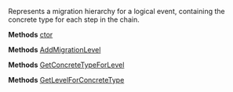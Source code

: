 Represents a migration hierarchy for a logical event, containing the concrete type for each step in the chain.

**Methods**
[ctor](Bifrost.Events.EventMigrationHierarchy.ctor)


**Methods**
[AddMigrationLevel](Bifrost.Events.EventMigrationHierarchy.AddMigrationLevel)


**Methods**
[GetConcreteTypeForLevel](Bifrost.Events.EventMigrationHierarchy.GetConcreteTypeForLevel)


**Methods**
[GetLevelForConcreteType](Bifrost.Events.EventMigrationHierarchy.GetLevelForConcreteType)
